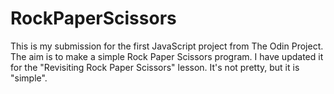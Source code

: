 # RockPaperScissors
This is my submission for the first JavaScript project from The Odin Project.
The aim is to make a simple Rock Paper Scissors program.
I have updated it for the "Revisiting Rock Paper Scissors" lesson.
It's not pretty, but it is "simple".
